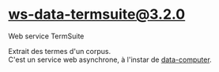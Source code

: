 # ws-data-termsuite@3.2.0

Web service TermSuite

Extrait des termes d'un corpus.  
C'est un service web asynchrone, à l'instar de
[data-computer](../data-computer/).
